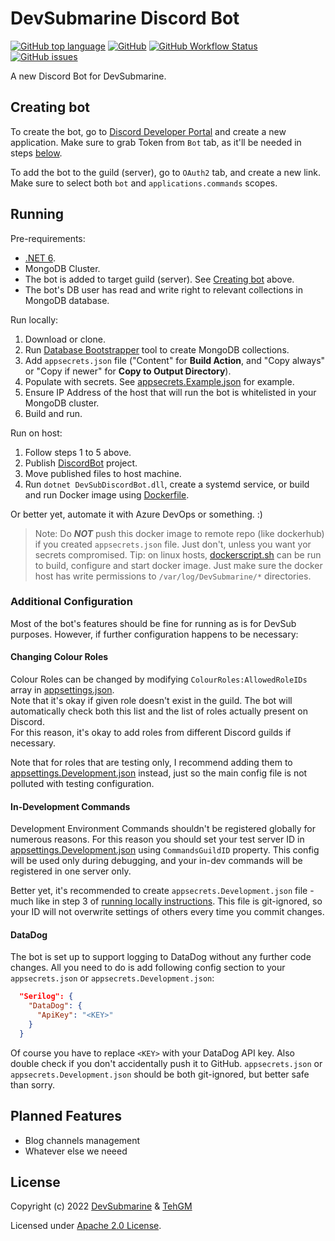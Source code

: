 # DevSubmarine Discord Bot
[![GitHub top language](https://img.shields.io/github/languages/top/DevSubmarine/DiscordBot)](https://github.com/DevSubmarine/DiscordBot) [![GitHub](https://img.shields.io/github/license/DevSubmarine/DiscordBot)](LICENSE) [![GitHub Workflow Status](https://img.shields.io/github/workflow/status/DevSubmarine/DiscordBot/.NET%20Build)](https://github.com/DevSubmarine/DiscordBot/actions) [![GitHub issues](https://img.shields.io/github/issues/DevSubmarine/DiscordBot)](https://github.com/DevSubmarine/DiscordBot/issues)

A new Discord Bot for DevSubmarine.

## Creating bot
To create the bot, go to [Discord Developer Portal](https://discord.com/developers/applications/) and create a new application. Make sure to grab Token from `Bot` tab, as it'll be needed in steps [below](#running).

To add the bot to the guild (server), go to `OAuth2` tab, and create a new link. Make sure to select both `bot` and `applications.commands` scopes.

## Running
Pre-requirements: 
- [.NET 6](https://dotnet.microsoft.com/download/dotnet/6.0).
- MongoDB Cluster.
- The bot is added to target guild (server). See [Creating bot](#creating-bot) above.
- The bot's DB user has read and write right to relevant collections in MongoDB database.

Run locally:
1. Download or clone.
2. Run [Database Bootstrapper](Tools/DatabaseBootstrapper) tool to create MongoDB collections.
3. Add `appsecrets.json` file ("Content" for **Build Action**, and "Copy always" or "Copy if newer" for **Copy to Output Directory**).
4. Populate with secrets. See [appsecrets.Example.json](DiscordBot/appsecrets.Example.json) for example.
5. Ensure IP Address of the host that will run the bot is whitelisted in your MongoDB cluster.
6. Build and run.

Run on host:
1. Follow steps 1 to 5 above.
2. Publish [DiscordBot](DiscordBot) project.
3. Move published files to host machine.
4. Run `dotnet DevSubDiscordBot.dll`, create a systemd service, or build and run Docker image using [Dockerfile](DiscordBot/Dockerfile).

Or better yet, automate it with Azure DevOps or something. :)

> Note: Do ***NOT*** push this docker image to remote repo (like dockerhub) if you created `appsecrets.json` file. Just don't, unless you want yor secrets compromised.
> Tip: on linux hosts, [dockerscript.sh](DiscordBot/dockerscript.sh) can be run to build, configure and start docker image. Just make sure the docker host has write permissions to `/var/log/DevSubmarine/*` directories.

### Additional Configuration
Most of the bot's features should be fine for running as is for DevSub purposes. However, if further configuration happens to be necessary:

#### Changing Colour Roles
Colour Roles can be changed by modifying `ColourRoles:AllowedRoleIDs` array in [appsettings.json](DiscordBot/appsettings.json).  
Note that it's okay if given role doesn't exist in the guild. The bot will automatically check both this list and the list of roles actually present on Discord.  
For this reason, it's okay to add roles from different Discord guilds if necessary.

Note that for roles that are testing only, I recommend adding them to [appsettings.Development.json](DiscordBot/appsettings.Development.json) instead, just so the main config file is not polluted with testing configuration.

#### In-Development Commands
Development Environment Commands shouldn't be registered globally for numerous reasons. For this reason you should set your test server ID in [appsettings.Development.json](DiscordBot/appsettings.Development.json) using `CommandsGuildID` property. This config will be used only during debugging, and your in-dev commands will be registered in one server only.

Better yet, it's recommended to create `appsecrets.Development.json` file - much like in step 3 of [running locally instructions](#running). This file is git-ignored, so your ID will not overwrite settings of others every time you commit changes.

#### DataDog
The bot is set up to support logging to DataDog without any further code changes. All you need to do is add following config section to your `appsecrets.json` or `appsecrets.Development.json`:

```json
  "Serilog": {
    "DataDog": {
      "ApiKey": "<KEY>"
    }
  }
```

Of course you have to replace `<KEY>` with your DataDog API key. Also double check if you don't accidentally push it to GitHub. `appsecrets.json` or `appsecrets.Development.json` should be both git-ignored, but better safe than sorry.

## Planned Features
- Blog channels management
- Whatever else we neeed

## License
Copyright (c) 2022 [DevSubmarine](https://github.com/DevSubmarine) & [TehGM](https://github.com/TehGM)

Licensed under [Apache 2.0 License](LICENSE).